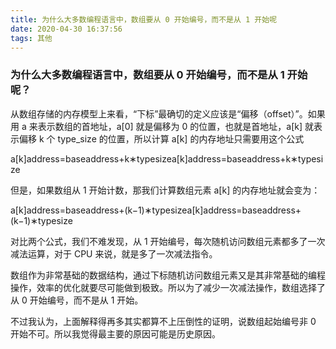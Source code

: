 ```yaml
---
title: 为什么大多数编程语言中，数组要从 0 开始编号，而不是从 1 开始呢
date: 2020-04-30 16:37:56
tags: 其他
---
```


### 为什么大多数编程语言中，数组要从 0 开始编号，而不是从 1 开始呢？

从数组存储的内存模型上来看，“下标”最确切的定义应该是“偏移（offset）”。如果用 a 来表示数组的首地址，a[0] 就是偏移为 0 的位置，也就是首地址，a[k] 就表示偏移 k 个 type_size 的位置，所以计算 a[k] 的内存地址只需要用这个公式

a[k]address=baseaddress+k∗typesizea[k]address=baseaddress+k∗typesize

<!-- more -->


但是，如果数组从 1 开始计数，那我们计算数组元素 a[k] 的内存地址就会变为：

a[k]address=baseaddress+(k−1)∗typesizea[k]address=baseaddress+(k−1)∗typesize


对比两个公式，我们不难发现，从 1 开始编号，每次随机访问数组元素都多了一次减法运算，对于 CPU 来说，就是多了一次减法指令。



数组作为非常基础的数据结构，通过下标随机访问数组元素又是其非常基础的编程操作，效率的优化就要尽可能做到极致。所以为了减少一次减法操作，数组选择了从 0 开始编号，而不是从 1 开始。

不过我认为，上面解释得再多其实都算不上压倒性的证明，说数组起始编号非 0 开始不可。所以我觉得最主要的原因可能是历史原因。